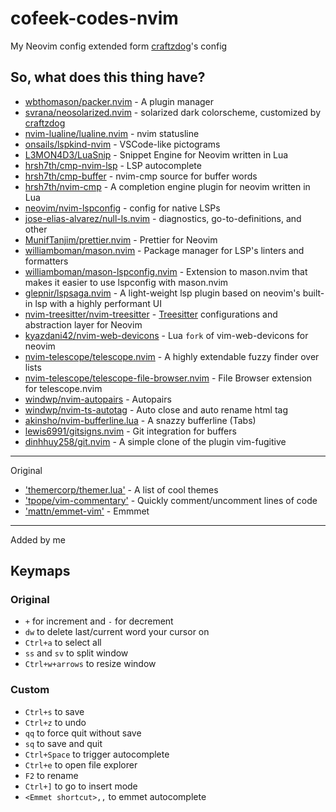 # cofeek-codes-nvim

My Neovim config extended form [craftzdog](https://github.com/craftzdog/dotfiles-public)'s config

## So, what does this thing have?

- [wbthomason/packer.nvim](https://github.com/wbthomason/packer.nvim) - A plugin manager
- [svrana/neosolarized.nvim](https://github.com/svrana/neosolarized.nvim) - solarized dark colorscheme, customized by [craftzdog](https://github.com/craftzdog/dotfiles-public)
- [nvim-lualine/lualine.nvim](https://github.com/nvim-lualine/lualine.nvim) - nvim statusline
- [onsails/lspkind-nvim](https://github.com/onsails/lspkind-nvim) - VSCode-like pictograms
- [L3MON4D3/LuaSnip](https://github.com/L3MON4D3/LuaSnip) - Snippet Engine for Neovim written in Lua
- [hrsh7th/cmp-nvim-lsp](https://github.com/hrsh7th/cmp-nvim-lsp) - LSP autocomplete
- [hrsh7th/cmp-buffer](https://github.com/hrsh7th/cmp-buffer) - nvim-cmp source for buffer words
- [hrsh7th/nvim-cmp](https://github.com/hrsh7th/nvim-cmp) - A completion engine plugin for neovim written in Lua
- [neovim/nvim-lspconfig](https://github.com/neovim/nvim-lspconfig) - config for native LSPs
- [jose-elias-alvarez/null-ls.nvim](https://github.com/jose-elias-alvarez/null-ls.nvim) - diagnostics, go-to-definitions, and other
- [MunifTanjim/prettier.nvim](https://github.com/MunifTanjim/prettier.nvim) - Prettier for Neovim
- [williamboman/mason.nvim](https://github.com/williamboman/mason.nvim) - Package manager for LSP's linters and formatters
- [williamboman/mason-lspconfig.nvim](https://github.com/williamboman/mason-lspconfig.nvim) - Extension to mason.nvim that makes it easier to use lspconfig with mason.nvim
- [glepnir/lspsaga.nvim](https://github.com/glepnir/lspsaga.nvim) - A light-weight lsp plugin based on neovim's built-in lsp with a highly performant UI
- [nvim-treesitter/nvim-treesitter](https://github.com/nvim-treesitter/nvim-treesitter) - [Treesitter](https://github.com/tree-sitter/tree-sitter) configurations and abstraction layer for Neovim
- [kyazdani42/nvim-web-devicons](https://github.com/kyazdani42/nvim-web-devicons) - Lua `fork` of vim-web-devicons for neovim
- [nvim-telescope/telescope.nvim](https://github.com/nvim-telescope/telescope.nvim) - A highly extendable fuzzy finder over lists
- [nvim-telescope/telescope-file-browser.nvim](https://github.com/nvim-telescope/telescope-file-browser.nvim) - File Browser extension for telescope.nvim
- [windwp/nvim-autopairs](https://github.com/windwp/nvim-autopairs) - Autopairs
- [windwp/nvim-ts-autotag](https://github.com/windwp/nvim-ts-autotag) - Auto close and auto rename html tag
- [akinsho/nvim-bufferline.lua](https://github.com/akinsho/nvim-bufferline.lua) - A snazzy bufferline (Tabs)
- [lewis6991/gitsigns.nvim](https://github.com/lewis6991/gitsigns.nvim) - Git integration for buffers
- [dinhhuy258/git.nvim](https://github.com/dinhhuy258/git.nvim) - A simple clone of the plugin vim-fugitive

---

Original

- ['themercorp/themer.lua'](https://github.com/themercorp/themer.lua) - A list of cool themes
- ['tpope/vim-commentary'](https://github.com/tpope/vim-commentary) - Quickly comment/uncomment lines of code
- ['mattn/emmet-vim'](https://github.com/mattn/emmet-vim) - Emmmet

---

Added by me

## Keymaps

### Original

- `+` for increment and `-` for decrement
- `dw` to delete last/current word your cursor on
- `Ctrl+a` to select all
- `ss` and `sv` to split window
- `Ctrl+w+arrows` to resize window

### Custom

- `Ctrl+s` to save
- `Ctrl+z` to undo
- `qq` to force quit without save
- `sq` to save and quit
- `Ctrl+Space` to trigger autocomplete
- `Ctrl+e` to open file explorer
- `F2` to rename
- `Ctrl+]` to go to insert mode
- `<Emmet shortcut>,,` to emmet autocomplete
